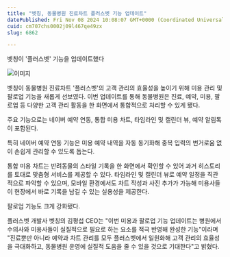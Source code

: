 ```yaml
---
title: "벳칭, 동물병원 진료차트 플러스벳 기능 업데이트"
datePublished: Fri Nov 08 2024 10:08:07 GMT+0000 (Coordinated Universal Time)
cuid: cm707chs0002j09l467qe49zx
slug: 6862

---
```



벳칭이 '플러스벳' 기능을 업데이트했다

![이미지](https://cdn.hashnode.com/res/hashnode/image/upload/v1739261425430/a04242b8-bdaf-4b84-a08c-6ba25d6cf91c.png)

벳칭이 동물병원 진료차트 '플러스벳'의 고객 관리의 효율성을 높이기 위해 미용 관리 및 팔로업 기능을 새롭게 선보였다. 이번 업데이트를 통해 동물병원은 진료, 예약, 미용, 팔로업 등 다양한 고객 관리 활동을 한 화면에서 통합적으로 처리할 수 있게 됐다.

주요 기능으로는 네이버 예약 연동, 통합 미용 차트, 타임라인 및 캘린더 뷰, 예약 알림톡이 포함된다.

특히 네이버 예약 연동 기능은 미용 예약 내역을 자동 동기화해 중복 입력의 번거로움 없이 손쉽게 관리할 수 있도록 돕는다.

통합 미용 차트는 반려동물의 스타일 기록을 한 화면에서 확인할 수 있어 과거 히스토리를 토대로 맞춤형 서비스를 제공할 수 있다. 타임라인 및 캘린더 뷰로 예약 일정을 직관적으로 파악할 수 있으며, 모바일 환경에서도 차트 작성과 사진 추가가 가능해 미용사들이 현장에서 바로 기록을 남길 수 있는 실용성을 제공한다.

팔로업 기능도 크게 강화됐다.

플러스벳 개발사 벳칭의 김평섭 CEO는 "이번 미용과 팔로업 기능 업데이트는 병원에서 수의사와 미용사들이 실질적으로 필요로 하는 요소를 적극 반영해 완성한 기능"이라며 "진료뿐만 아니라 예약과 차트 관리를 모두 플러스벳에서 일원화해 고객 관리의 효율성을 극대화하고, 동물병원 운영에 실질적 도움을 줄 수 있을 것으로 기대한다"고 밝혔다.